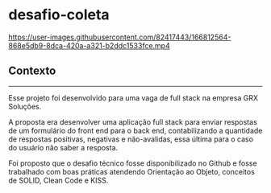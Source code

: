 # desafio-coleta


https://user-images.githubusercontent.com/82417443/166812564-868e5db9-8dca-420a-a321-b2ddc1533fce.mp4

## Contexto

---

Esse projeto foi desenvolvido para uma vaga de full stack na empresa GRX Soluções.

A proposta era desenvolver uma aplicação full stack para enviar respostas de um formulário do front end para o back end, contabilizando a quantidade de respostas positivas, negativas e não-avalidas, essa última para o caso do usuário não saber a resposta. 

Foi proposto que o desafio técnico fosse disponibilizado no Github e fosse trabalhado com boas práticas atendendo Orientação ao Objeto, conceitos de SOLID, Clean Code e KISS.


